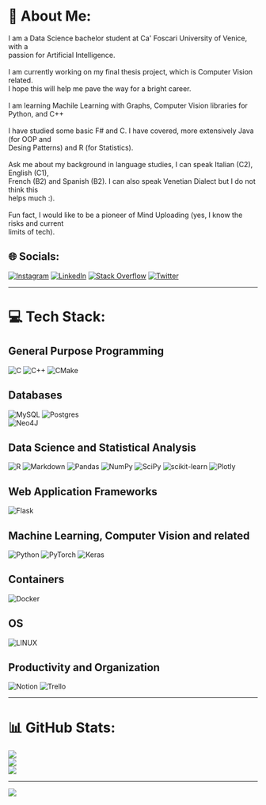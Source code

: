 # 💫 About Me:
I am a Data Science bachelor student at Ca' Foscari University of Venice, with a <br>passion for Artificial Intelligence. <br><br>I am currently working on my final thesis project, which is Computer Vision related. <br>I hope this will help me pave the way for a bright career. <br><br>I am learning Machile Learning with Graphs, Computer Vision libraries for Python, and C++<br><br>I have studied some basic F# and C. I have covered, more extensively Java (for OOP and <br>Desing Patterns) and R (for Statistics).<br><br>Ask me about my background in language studies, I can speak Italian (C2), English (C1), <br>French (B2) and Spanish (B2). I can also speak Venetian Dialect but I do not think this<br>helps much :).<br><br>Fun fact, I would like to be a pioneer of Mind Uploading (yes, I know the risks and current<br>limits of tech).


## 🌐 Socials:
[![Instagram](https://img.shields.io/badge/Instagram-%23E4405F.svg?logo=Instagram&logoColor=white)](https://instagram.com/paythepizzo) [![LinkedIn](https://img.shields.io/badge/LinkedIn-%230077B5.svg?logo=linkedin&logoColor=white)](https://linkedin.com/in/paythepizzo) [![Stack Overflow](https://img.shields.io/badge/-Stackoverflow-FE7A16?logo=stack-overflow&logoColor=white)](https://stackoverflow.com/users/17465692) [![Twitter](https://img.shields.io/badge/Twitter-%231DA1F2.svg?logo=Twitter&logoColor=white)](https://twitter.com/paythepizzo) 

---

# 💻 Tech Stack:

## General Purpose Programming
![C](https://img.shields.io/badge/c-%2300599C.svg?style=for-the-badge&logo=c&logoColor=white)
![C++](https://img.shields.io/badge/c++-%2300599C.svg?style=for-the-badge&logo=c%2B%2B&logoColor=white)
![CMake](https://img.shields.io/badge/CMake-%23008FBA.svg?style=for-the-badge&logo=cmake&logoColor=white)

## Databases
![MySQL](https://img.shields.io/badge/mysql-%2300f.svg?style=for-the-badge&logo=mysql&logoColor=white) 
![Postgres](https://img.shields.io/badge/postgres-%23316192.svg?style=for-the-badge&logo=postgresql&logoColor=white) 	
![Neo4J](https://img.shields.io/badge/Neo4j-008CC1?style=for-the-badge&logo=neo4j&logoColor=white) 

## Data Science and Statistical Analysis
![R](https://img.shields.io/badge/r-%23276DC3.svg?style=for-the-badge&logo=r&logoColor=white)
![Markdown](https://img.shields.io/badge/markdown-%23000000.svg?style=for-the-badge&logo=markdown&logoColor=white)
![Pandas](https://img.shields.io/badge/pandas-%23150458.svg?style=for-the-badge&logo=pandas&logoColor=white) 
![NumPy](https://img.shields.io/badge/numpy-%23013243.svg?style=for-the-badge&logo=numpy&logoColor=white) 
![SciPy](https://img.shields.io/badge/SciPy-%230C55A5.svg?style=for-the-badge&logo=scipy&logoColor=%white)
![scikit-learn](https://img.shields.io/badge/scikit--learn-%23F7931E.svg?style=for-the-badge&logo=scikit-learn&logoColor=white) 
![Plotly](https://img.shields.io/badge/Plotly-%233F4F75.svg?style=for-the-badge&logo=plotly&logoColor=white)

## Web Application Frameworks
![Flask](https://img.shields.io/badge/flask-%23000.svg?style=for-the-badge&logo=flask&logoColor=white)

## Machine Learning, Computer Vision and related
![Python](https://img.shields.io/badge/python-3670A0?style=for-the-badge&logo=python&logoColor=ffdd54)
![PyTorch](https://img.shields.io/badge/PyTorch-%23EE4C2C.svg?style=for-the-badge&logo=PyTorch&logoColor=white) 
![Keras](https://img.shields.io/badge/Keras-%23D00000.svg?style=for-the-badge&logo=Keras&logoColor=white)

## Containers
![Docker](https://img.shields.io/badge/docker-%230db7ed.svg?style=for-the-badge&logo=docker&logoColor=white) 

## OS
![LINUX](https://img.shields.io/badge/Linux-FCC624?style=for-the-badge&logo=linux&logoColor=black) 

## Productivity and Organization
![Notion](https://img.shields.io/badge/Notion-%23000000.svg?style=for-the-badge&logo=notion&logoColor=white)
![Trello](https://img.shields.io/badge/Trello-%23026AA7.svg?style=for-the-badge&logo=Trello&logoColor=white)

---

# 📊 GitHub Stats:
![](https://github-readme-stats.vercel.app/api?username=PayThePizzo&theme=dark&hide_border=false&include_all_commits=true&count_private=false)<br/>
![](https://github-readme-streak-stats.herokuapp.com/?user=PayThePizzo&theme=dark&hide_border=false)<br/>
![](https://github-readme-stats.vercel.app/api/top-langs/?username=PayThePizzo&theme=dark&hide_border=false&include_all_commits=true&count_private=false&layout=compact)

---
[![](https://visitcount.itsvg.in/api?id=PayThePizzo&icon=0&color=0)](https://visitcount.itsvg.in)

<!-- Proudly created with GPRM ( https://gprm.itsvg.in ) -->
